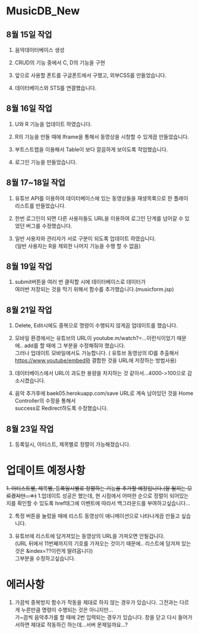# MusicDB_New

## 8월 15일 작업

1. 음악데이터베이스 생성

2. CRUD의 기능 중에서 C, D의 기능을 구현

3. 앞으로 사용할 폰트를 구글폰트에서 구했고, 외부CSS를 만들었습니다.

4. 데이터베이스와 STS를 연결했습니다.

## 8월 16일 작업

1. U와 R 기능을 업데이트 하였습니다.

2. R의 기능을 만들 때에 Iframe을 통해서 동영상을 시청할 수 있게끔 만들었습니다.

3. 부트스트랩을 이용해서 Table이 보다 깔끔하게 보이도록 작업했습니다.

4. 로그인 기능을 만들었습니다.

## 8월 17~18일 작업

1. 유튜브 API를 이용하여 데이터베이스에 있는 동영상들을 재생목록으로 한 플레이 리스트를 만들었습니다.

2. 한번 로그인이 되면 다른 사용자들도 URL을 이용하여 로그인 단계를 넘어갈 수 있었던 버그를 수정했습니다.

3. 일반 사용자와 관리자가 서로 구분이 되도록 업데이트 하였습니다.    
(일반 사용자는 R을 제외한 나머지 기능을 수행 할 수 없음)

## 8월 19일 작업

1. submit버튼을 여러 번 클릭할 시에 데이터베이스로 데이터가      
여러번 저장되는 것을 막기 위해서 함수를 추가했습니다.(musicform.jsp)

## 8월 21일 작업

1. Delete, Edit시에도 중복으로 명령이 수행되지 않게끔 업데이트를 했습니다.    

2. 모바일 환경에서는 유튜브의 URL이 youtube.m/watch?=...이런식이었기 때문에.. add를 할 때에 그 부분을 수정해줘야 했습니다.     
  그러나 업데이트 모바일에서도 가능합니다. ( 유튜브 동영상의 ID를 추출해서 https://www.youtube/embed와 결합한 것을 URL에 저장하는 방법사용)    
  
3. 데이터베이스에서 URL이 과도한 용량을 차지하는 것 같아서...4000->100으로 감소시켰습니다.   

4. 음악 추가후에 baek05.herokuapp.com/save URL로 계속 남아있던 것을 Home Controller의 수정을 통해서   
success로 Redirect하도록 수정했습니다.

## 8월 23일 작업

1. 등록일시, 아티스트, 제목별로 정렬이 가능해졌습니다.

# 업데이트 예정사항
~~1. 아티스트별, 제목별, 등록일시별로 정렬하는 기능을 추가할 예정입니다.(잘 될지는 모르겠지만...ㅎ)~~
1.업데이트 성공은 했는데, 현 시점에서 어떠한 순으로 정렬이 되어있는지를 확인할 수 있도록 href태그에 이벤트에 따라서 백그라운드를 부여하고싶습니다...

2. 특정 버튼을 눌렀을 때에 리스트 동영상이 애니메이션으로 나타나게끔 만들고 싶습니다.

3. 유튜브에 리스트에 담겨져있는 동영상의 URL을 가져오면 안될겁니다.     
(URL 뒤에서 11번째까지의 기호를 가져오는 것이기 때문에.. 리스트에 담겨져 있는 것은 &index=??이런게 딸려옵니다)    
그부분을 수정하고싶습니다. 


# 에러사항

1. 가끔씩 중복방지 함수가 작동을 제대로 하지 않는 경우가 있습니다. 그전과는 다르게 누른만큼 명령이 수행되는 것은 아니지만...   
가~끔씩 음악추가를 할 때에 2번 입력되는 경우가 있습니다. 창을 닫고 다시 들어가서하면 제대로 작동하긴 하는데...서버 문제일까요...?
